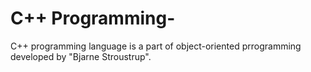# C++ Programming-

C++ programming language is a part of object-oriented prrogramming developed by "Bjarne Stroustrup".
